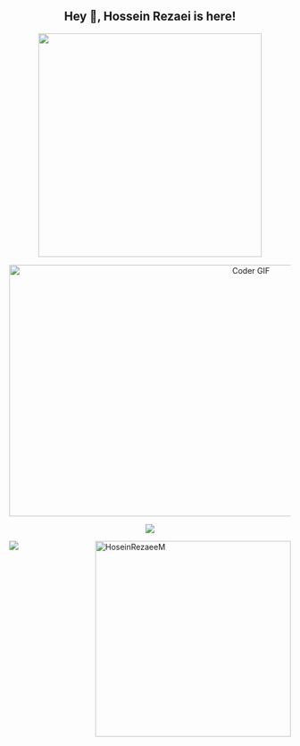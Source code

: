 <h2 title="hey there" align="center"> Hey 👋, Hossein Rezaei is here!</h2>


<div id="header" align="center">
<img src="Hossein Rezaei-animation.gif" width=400 />
</div>
<p align="center">
<img alt="Coder GIF" height=450 width=850 src="https://cdn.dribbble.com/users/730703/screenshots/6581243/avento.gif" />
</p>
<p align="center">
    <img src="https://skillicons.dev/icons?i=java,spring,hibernate,maven,postgres,mongodb,html,css,bootstrap,git,github,jquery,docker,idea,linux" />
</p>

   
<div>
 <img src="https://github-readme-stats.vercel.app/api?username=HoseinRezaeeM&show_icons=true&theme=algolia&&count_private=true" />
 <img align="right" heigt="1200" width="350" src="https://github-readme-stats.vercel.app/api/top-langs/?username=HoseinRezaeeM&layout=compact&theme=algolia" alt="HoseinRezaeeM" />
</div>
